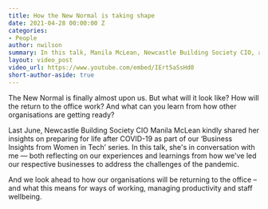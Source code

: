 ```yaml
---
title: How the New Normal is taking shape
date: 2021-04-28 00:00:00 Z
categories:
- People
author: nwilson
summary: In this talk, Manila McLean, Newcastle Building Society CIO, and I reflect on our experiences and learnings from how we've led our respective businesses to address the challenges of the pandemic. We look ahead to how our organisations will be returning to the office - and what this means for ways of working, managing productivity and staff wellbeing.
layout: video_post
video_url: https://www.youtube.com/embed/IErt5aSsHd0
short-author-aside: true
---
```


The New Normal is finally almost upon us. But what will it look like? How will the return to the office work? And what can you learn from how other organisations are getting ready?

Last June, Newcastle Building Society CIO Manila McLean kindly shared her insights on preparing for life after COVID-19 as part of our ‘Business Insights from Women in Tech’ series. In this talk, she's in conversation with me — both reflecting on our experiences and learnings from how we've led our respective businesses to address the challenges of the pandemic.

And we look ahead to how our organisations will be returning to the office – and what this means for ways of working, managing productivity and staff wellbeing.

